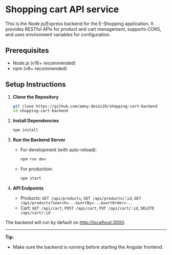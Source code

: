 # Shopping cart API service

This is the Node.js/Express backend for the E-Shopping application. It provides RESTful APIs for product and cart management, supports CORS, and uses environment variables for configuration.

## Prerequisites

- Node.js (v16+ recommended)
- npm (v8+ recommended)

## Setup Instructions

1. **Clone the Repository**

   ```bash
   git clone https://github.com/amey-desai26/shopping-cart-backend
   cd shopping-cart-backend
   ```

2. **Install Dependencies**

   ```bash
   npm install
   ```

3. **Run the Backend Server**

   - For development (with auto-reload):
     ```bash
     npm run dev
     ```
   - For production:
     ```bash
     npm start
     ```

4. **API Endpoints**
   - Products: `GET /api/products`, `GET /api/products/:id`, `GET /api/products?search=...&sortBy=...&sortOrder=...`
   - Cart: `GET /api/cart`, `POST /api/cart`, `PUT /api/cart/:id`, `DELETE /api/cart/:id`

The backend will run by default on [http://localhost:3000](http://localhost:3000).

---

**Tip:**

- Make sure the backend is running before starting the Angular frontend.
  
